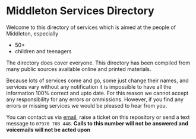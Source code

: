 # Middleton Services Directory

Welcome to this directory of services which is aimed at the people of Middleton, especially
  * 50+
  * children and teenagers

The directory does cover everyone. This directory has been compiled from many public
sources available online and printed materials.

Because lots of services come and go, some just change their names, and
services vary without any notification it is impossible to have all the
information 100% correct and upto date. For this reason we cannot accept any
responsibility for any errors or ommissions.  However, if you find any errors
or missing services we would be pleased to hear from you.

You can contact us via [email](mailto:betterhealth4middleton@gmail.com), raise
a ticket on this repository or send a text message to `07970 708 448`. **Calls
to this number will not be answered and voicemails will not be acted upon**
